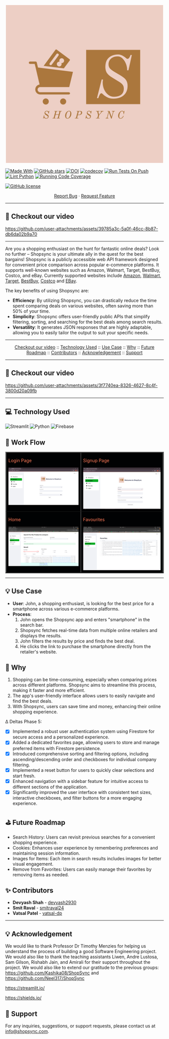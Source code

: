 <p align="center"><img width="500" src="./assets/shopsync-logos.jpeg"></p>

[![Made With](https://img.shields.io/badge/made%20with-python-blue)](https://www.python.org/)
[![GitHub stars](https://badgen.net/github/stars/Neel317/ShopSync)](https://badgen.net/github/stars/Neel317/ShopSync)
[![DOI](https://zenodo.org/badge/866275389.svg)](https://doi.org/10.5281/zenodo.14020467)
[![codecov](https://codecov.io/github/devyash2930/ShopSync-SE/branch/testing/graph/badge.svg?token=TP83NH85TA)](https://codecov.io/github/devyash2930/ShopSync-SE)
[![Run Tests On Push](https://github.com/Neel317/ShopSync/actions/workflows/unit_test.yml/badge.svg)](https://github.com/devyash2930/ShopSync-SE/actions/workflows/unit_test.yml)
[![Lint Python](https://github.com/Neel317/ShopSync/actions/workflows/main.yml/badge.svg)](https://github.com/devyash2930/ShopSync-SE/actions/workflows/main.yml)
[![Running Code Coverage](https://github.com/Neel317/ShopSync/actions/workflows/code_cov.yml/badge.svg)](https://github.com/devyash2930/ShopSync-SE/actions/workflows/code_cov.yml)



<!--Badges-->
<a href="https://github.com/Neel317/ShopSync/blob/main/LICENSE"><img alt="GitHub license" src="https://img.shields.io/github/license/Neel317/ShopSync"></a>


<p align="center">
    <a href="https://github.com/devyash2930/ShopSync-SE/issues/new/choose">Report Bug</a>
    ·
    <a href="https://github.com/devyash2930/ShopSync-SE/issues/new/choose">Request Feature</a>
</p>

---

:movie_camera: Checkout our video
---

https://github.com/user-attachments/assets/39785a3c-5a0f-46cc-8b87-db6da02b9a70

---

Are you a shopping enthusiast on the hunt for fantastic online deals? Look no further – Shopsync is your ultimate ally in the quest for the best bargains! Shopsync is a publicly accessible web API framework designed for convenient price comparison across popular e-commerce platforms. It supports well-known websites such as Amazon, Walmart, Target, BestBuy, Costco, and eBay. Currently supported websites include [Amazon](https://www.amazon.com/), [Walmart](https://www.walmart.com/), [Target](https://www.target.com/), [BestBuy](https://www.bestbuy.com/), [Costco](https://www.costco.com/) and [EBay](https://www.ebay.com/).

The key benefits of using Shopsync are:

- **Efficiency**: By utilizing Shopsync, you can drastically reduce the time spent comparing deals on various websites, often saving more than 50% of your time.
- **Simplicity**: Shopsync offers user-friendly public APIs that simplify filtering, sorting, and searching for the best deals among search results.
- **Versatility**: It generates JSON responses that are highly adaptable, allowing you to easily tailor the output to suit your specific needs.

---

<p align="center">
  <a href="#movie_camera-checkout-our-video">Checkout our video</a>
  ::
  <a href="#computer-technology-used">Technology Used</a>
  ::
  <a href="#bulb-use-case">Use Case</a>
  ::
  <a href="#page_facing_up-why">Why</a>
  ::
  <a href="#golf-future-roadmap">Future Roadmap</a>
  ::
  <a href="#sparkles-contributors">Contributors</a>
  ::
  <a href="#Acknowledgement">Acknowledgement</a>
  ::
  <a href="#email-support">Support</a>
</p>

---

:movie_camera: Checkout our video
---

https://github.com/user-attachments/assets/3f7740ea-8326-4627-8c4f-3800d20a09fb

---



:computer: Technology Used
---
![Streamlit](https://img.shields.io/badge/Streamlit-FF4F00?style=for-the-badge&logo=streamlit&logoColor=white)
![Python](https://img.shields.io/badge/Python-3776AB?style=for-the-badge&logo=python&logoColor=white)
![Firebase](https://img.shields.io/badge/Firebase-FFCA28?style=for-the-badge&logo=firebase&logoColor=white)


## 🔄 Work Flow

<table border="2" bordercolorlight="#b9dcff" bordercolordark="#006fdd">
  <tr style="background: #010203 ">
    <td valign="top"> 
      <p style="color: #FF7A59"> Login Page
      </p>
      <a href="./media/Login.jpg"> 
        <img src="./media/Login.jpg" >      
      </a>
    </td>
    <td valign="top">
     <p style="color: #FF7A59"> Signup Page
      </p>
     <a href="./media/Signup.jpg">
        <img src="./media/Signup.jpg"> 
      </a> 
    </td>
  </tr>
  
  <tr style="background: #010203;"> 
    <td valign="top">
     <p style="color: #FF7A59"> Home
      </p>
     <a href="./media/Home.png">
        <img src="./media/Home.png"> 
      </a> 
    </td>
    <td valign="top"> 
      <p style="color: #FF7A59"> Favourites
      </p>
      <a href="./media/Favourites.png"> 
        <img src="./media/Favourites.png">      
      </a>
    </td>
  </tr>
</table>

---

:bulb: Use Case
---
- **User**: John, a shopping enthusiast, is looking for the best price for a smartphone across various e-commerce platforms.
- **Process**:
  1. John opens the Shopsync app and enters "smartphone" in the search bar.
  2. Shopsync fetches real-time data from multiple online retailers and displays the results.
  3. John filters the results by price and finds the best deal.
  4. He clicks the link to purchase the smartphone directly from the retailer's website.

:page_facing_up: Why
---
1. Shopping can be time-consuming, especially when comparing prices across different platforms. Shopsync aims to streamline this process, making it faster and more efficient.
2. The app's user-friendly interface allows users to easily navigate and find the best deals.
3. With Shopsync, users can save time and money, enhancing their online shopping experience.

Δ Deltas
Phase 5:
- [x] Implemented a robust user authentication system using Firestore for secure access and a personalized experience.
- [x] Added a dedicated favorites page, allowing users to store and manage preferred items with Firestore persistence.
- [x] Introduced comprehensive sorting and filtering options, including ascending/descending order and checkboxes for individual company filtering.
- [x] Implemented a reset button for users to quickly clear selections and start fresh.
- [x] Enhanced navigation with a sidebar feature for intuitive access to different sections of the application.
- [x] Significantly improved the user interface with consistent text sizes, interactive checkboxes, and filter buttons for a more engaging experience.

:golf: Future Roadmap
---
- Search History: Users can revisit previous searches for a convenient shopping experience.
- Cookies: Enhances user experience by remembering preferences and maintaining session information.
- Images for Items: Each item in search results includes images for better visual engagement.
- Remove from Favorites: Users can easily manage their favorites by removing items as needed.

:sparkles: Contributors
---
- **Devyash Shah** - [devyash2930](https://github.com/devyash2930)
- **Smit Raval** - [smitraval24 ](https://github.com/smitraval24)
- **Vatsal Patel** - [vatsal-dp](https://github.com/vatsal-dp)

---

:bulb: Acknowledgement
---
We would like to thank Professor Dr Timothy Menzies for helping us understand the process of building a good Software Engineering project. We would also like to thank the teaching assistants Liwen, Andre Lustosa, Sam Gilson, Rishabh Jain, and Amirali for their support throughout the project. We would also like to extend our gratitude to the previous groups: https://github.com/Kashika08/ShopSync and https://github.com/Neel317/ShopSync

https://streamlit.io/

https://shields.io/

:email: Support
---
For any inquiries, suggestions, or support requests, please contact us at [info@shopsync.com](mailto:info@shopsync.com).

